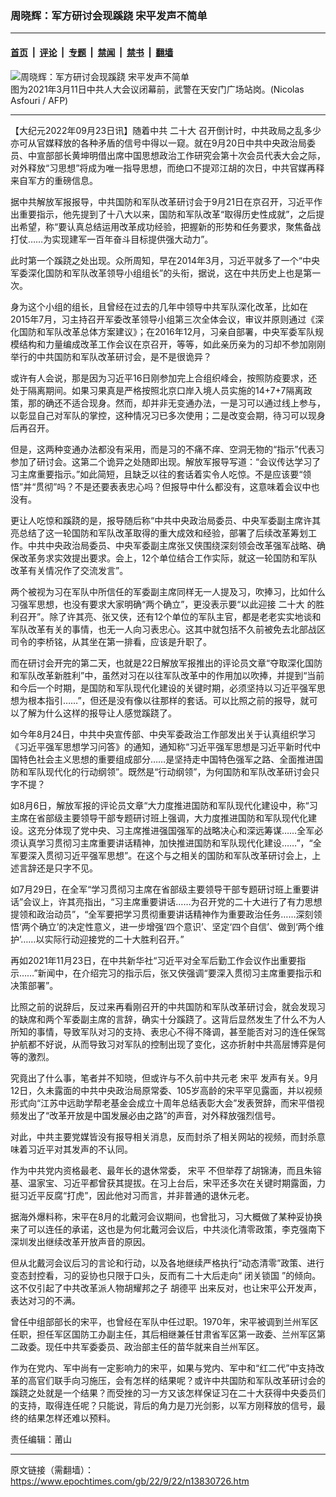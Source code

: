 ### 周晓辉：军方研讨会现蹊跷 宋平发声不简单

---

#### [首页](../../../..?n13830726) &nbsp;|&nbsp; [评论](../../../../../epoch-comment?n13830726) &nbsp;|&nbsp; [专题](../../../../../epoch-special?n13830726) &nbsp;|&nbsp; [禁闻](../../../../../epoch-news?n13830726) &nbsp;|&nbsp; [禁书](../../../../../books?n13830726) &nbsp;|&nbsp; [翻墙](https://github.com/gfw-breaker/nogfw/blob/master/README.md?n13830726)


<div><img alt="周晓辉：军方研讨会现蹊跷 宋平发声不简单" class="attachment-djy_600_400 size-djy_600_400 wp-post-image" src="https://i.epochtimes.com/assets/uploads/2022/09/id13830754-000_94Q4BR-600x400.jpg"/>
<div class="caption">
 图为2021年3月11日中共人大会议闭幕前，武警在天安门广场站岗。(Nicolas Asfouri / AFP)
</div></div><hr/><div class="post_content" id="artbody" itemprop="articleBody">
 <!-- article content begin -->
 <p>
  【大纪元2022年09月23日讯】随着中共
  <ok href="https://www.epochtimes.com/gb/tag/%E4%BA%8C%E5%8D%81%E5%A4%A7.html">
   二十大
  </ok>
  召开倒计时，中共政局之乱多少亦可从官媒释放的各种矛盾的信号中得以一窥。就在9月20日中共中央政治局委员、中宣部部长黄坤明借出席中国思想政治工作研究会第十次会员代表大会之际，对外释放“习思想”将成为唯一指导思想，而绝口不提邓江胡的次日，中共官媒再释来自军方的重磅信息。
 </p>
 <p>
  据中共解放军报报导，中共国防和军队改革研讨会于9月21日在京召开，习近平作出重要指示，他先提到了十八大以来，国防和军队改革“取得历史性成就”，之后提出希望，称“要认真总结运用改革成功经验，把握新的形势和任务要求，聚焦备战打仗……为实现建军一百年奋斗目标提供强大动力”。
 </p>
 <p>
  此时第一个蹊跷之处出现。众所周知，早在2014年3月，习近平就多了一个“中央军委深化国防和军队改革领导小组组长”的头衔，据说，这在中共历史上也是第一次。
 </p>
 <p>
  身为这个小组的组长，且曾经在过去的几年中领导中共军队深化改革，比如在2015年7月，习主持召开军委改革领导小组第三次全体会议，审议并原则通过《深化国防和军队改革总体方案建议》；在2016年12月，习亲自部署，中央军委军队规模结构和力量编成改革工作会议在京召开，等等，如此亲历亲为的习却不参加刚刚举行的中共国防和军队改革研讨会，是不是很诡异？
 </p>
 <p>
  或许有人会说，那是因为习近平16日刚参加完上合组织峰会，按照防疫要求，还处于隔离期间。如果习果真是严格按照北京口岸入境人员实施的14+7+7隔离政策，那的确还不适合现身。然而，却并非无变通办法，一是习可以通过线上参与，以彰显自己对军队的掌控，这种情况习已多次使用；二是改变会期，待习可以现身后再召开。
 </p>
 <p>
  但是，这两种变通办法都没有采用，而是习的不痛不痒、空洞无物的“指示”代表习参加了研讨会。这第二个诡异之处随即出现。解放军报导写道：“会议传达学习了习主席重要指示。”如此简短，且缺乏以往的套话着实令人吃惊。不是应该要“领悟”并“贯彻”吗？不是还要表表忠心吗？但报导中什么都没有，这意味着会议中也没有。
 </p>
 <p>
  更让人吃惊和蹊跷的是，报导随后称“中共中央政治局委员、中央军委副主席许其亮总结了这一轮国防和军队改革取得的重大成效和经验，部署了后续改革筹划工作。中共中央政治局委员、中央军委副主席张又侠围绕深刻领会改革强军战略、确保改革务求实效提出要求。会上，12个单位结合工作实际，就这一轮国防和军队改革有关情况作了交流发言”。
 </p>
 <p>
  两个被视为习在军队中所信任的军委副主席同样无一人提及习，吹捧习，比如什么习强军思想，也没有要求大家明确“两个确立”，更没表示要“以此迎接
  <ok href="https://www.epochtimes.com/gb/tag/%E4%BA%8C%E5%8D%81%E5%A4%A7.html">
   二十大
  </ok>
  的胜利召开”。除了许其亮、张又侠，还有12个单位的军队主官，都是老老实实地谈和军队改革有关的事情，也无一人向习表忠心。这其中就包括不久前被免去北部战区司令的李桥铭，从其坐在第一排看，应该是升职了。
 </p>
 <p>
  而在研讨会开完的第二天，也就是22日解放军报推出的评论员文章“夺取深化国防和军队改革新胜利”中，虽然对习在以往军队改革中的作用加以吹捧，并提到“当前和今后一个时期，是国防和军队现代化建设的关键时期，必须坚持以习近平强军思想为根本指引……”，但还是没有像以往那样的套话。可以比照之前的报导，就可以了解为什么这样的报导让人感觉蹊跷了。
 </p>
 <p>
  如今年8月24日，中共中央宣传部、中央军委政治工作部发出关于认真组织学习《习近平强军思想学习问答》的通知，通知称“习近平强军思想是习近平新时代中国特色社会主义思想的重要组成部分……是坚持走中国特色强军之路、全面推进国防和军队现代化的行动纲领”。既然是“行动纲领”，为何国防和军队改革研讨会只字不提？
 </p>
 <p>
  如8月6日，解放军报的评论员文章“大力度推进国防和军队现代化建设中，称“习主席在省部级主要领导干部专题研讨班上强调，大力度推进国防和军队现代化建设。这充分体现了党中央、习主席推进强国强军的战略决心和深远筹谋……全军必须认真学习贯彻习主席重要讲话精神，加快推进国防和军队现代化建设……”，“全军要深入贯彻习近平强军思想”。在这个与之相关的国防和军队改革研讨会上，上述言辞还是只字不见。
 </p>
 <p>
  如7月29日，在全军“学习贯彻习主席在省部级主要领导干部专题研讨班上重要讲话”会议上，许其亮指出，“习主席重要讲话……为召开党的二十大进行了有力思想提领和政治动员”，“全军要把学习贯彻重要讲话精神作为重要政治任务……深刻领悟‘两个确立’的决定性意义，进一步增强‘四个意识’、坚定‘四个自信’、做到‘两个维护’……以实际行动迎接党的二十大胜利召开。”
 </p>
 <p>
  再如2021年11月23日，在中共新华社“习近平对全军后勤工作会议作出重要指示……”新闻中，在介绍完习的指示后，张又侠强调“要深入贯彻习主席重要指示和决策部署”。
 </p>
 <p>
  比照之前的说辞后，反过来再看刚召开的中共国防和军队改革研讨会，就会发现习的缺席和两个军委副主席的言辞，确实十分蹊跷了。这背后显然发生了什么不为人所知的事情，导致军队对习的支持、表忠心不得不降调，甚至能否对习的连任保驾护航都不好说，从而导致习对军队的控制出现了变化，这亦折射中共高层博弈是何等的激烈。
 </p>
 <p>
  究竟出了什么事，笔者并不知晓，但或许与不久前中共元老
  <ok href="https://www.epochtimes.com/gb/tag/%E5%AE%8B%E5%B9%B3.html">
   宋平
  </ok>
  发声有关。9月12日，久未露面的中共中央政治局原常委、105岁高龄的宋平罕见露面，并以视频形式向“江苏中远助学帮老基金会成立十周年总结表彰大会”发表贺辞，而宋平借视频发出了“改革开放是中国发展必由之路”的声音，对外释放强烈信号。
 </p>
 <p>
  对此，中共主要党媒皆没有报导相关消息，反而封杀了相关网站的视频，而封杀意味着习近平对其发声的不认同。
 </p>
 <p>
  作为中共党内资格最老、最年长的退休常委，
  <ok href="https://www.epochtimes.com/gb/tag/%E5%AE%8B%E5%B9%B3.html">
   宋平
  </ok>
  不但举荐了胡锦涛，而且朱镕基、温家宝、习近平都曾获其提拔。在习上台后，宋平还多次在关键时期露面，力挺习近平反腐“打虎”，因此他对习而言，并非普通的退休元老。
 </p>
 <p>
  据海外爆料称，宋平在8月的北戴河会议期间，也曾批习，习大概做了某种妥协换来了可以连任的承诺，这也是为何北戴河会议后，中共淡化清零政策，李克强南下深圳发出继续改革开放声音的原因。
 </p>
 <p>
  但从北戴河会议后习的言论和行动，以及各地继续严格执行“动态清零”政策、进行变态封控看，习的妥协也只限于口头，反而有二十大后走向“
  <ok href="https://www.epochtimes.com/gb/tag/%E9%97%AD%E5%85%B3%E9%94%81%E5%9B%BD.html">
   闭关锁国
  </ok>
  ”的倾向。这不仅引起了中共改革派人物胡耀邦之子
  <ok href="https://www.epochtimes.com/gb/tag/%E8%83%A1%E5%BE%B7%E5%B9%B3.html">
   胡德平
  </ok>
  出来反对，也让宋平公开发声，表达对习的不满。
 </p>
 <p>
  曾任中组部部长的宋平，也曾经在军队中任过职。1970年，宋平被调到兰州军区任职，担任军区国防工办副主任，其后相继兼任甘肃省军区第一政委、兰州军区第二政委。现任中共军委委员、政治部主任的苗华就来自兰州军区。
 </p>
 <p>
  作为在党内、军中尚有一定影响力的宋平，如果与党内、军中和“红二代”中支持改革的高官们联手向习施压，会有怎样的结果呢？或许中共国防和军队改革研讨会的蹊跷之处就是一个结果？而受挫的习一方又该怎样保证习在二十大获得中央委员们的支持，取得连任呢？只能说，背后的角力是刀光剑影，以军方刚释放的信号，最终的结果怎样还难以预料。
 </p>
 <p>
  责任编辑：莆山
 </p>
 <!-- article content end -->
 <div id="below_article_ad">
 </div>
</div>


---

原文链接（需翻墙）：https://www.epochtimes.com/gb/22/9/22/n13830726.htm